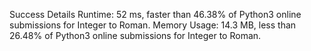 Success
Details 
Runtime: 52 ms, faster than 46.38% of Python3 online submissions for Integer to Roman.
Memory Usage: 14.3 MB, less than 26.48% of Python3 online submissions for Integer to Roman.

